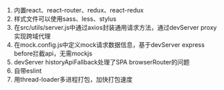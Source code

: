 1. 内置react、react-router、redux、react-redux
2. 样式文件可以使用sass、less、stylus
3. 在src/utils/server.js中通过axios封装通用请求方法，通过devServer proxy实现跨域代理
4. 在mock.config.js中定义mock请求数据信息，基于devServer express before拦截api，无需mockjs
5. devServer historyApiFallback处理了SPA browserRouter的问题
6. 自带eslint
7. 用thread-loader多进程打包，加快打包速度